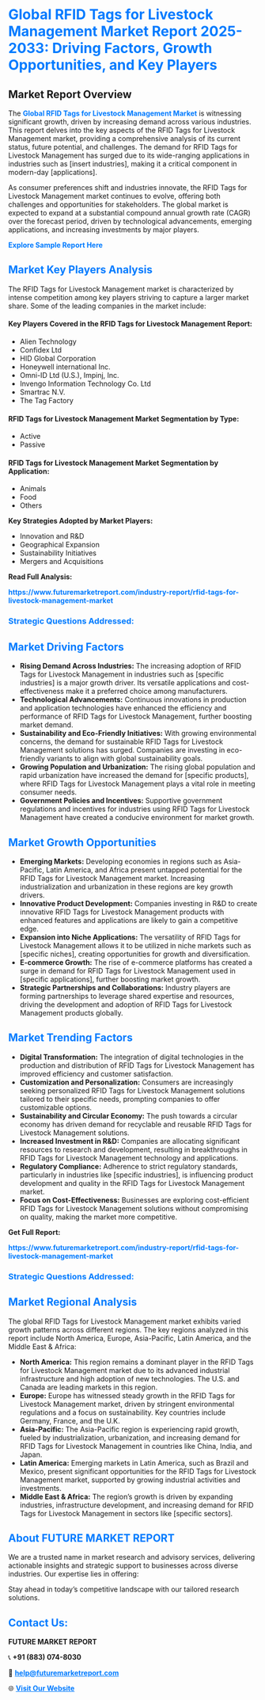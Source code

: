 <h1 style="color: #007BFF;">Global RFID Tags for Livestock Management Market Report 2025-2033: Driving Factors, Growth Opportunities, and Key Players</h1>

<section id="overview">
<h2>Market Report Overview</h2>
<p>The <a href="https://www.futuremarketreport.com/industry-report/rfid-tags-for-livestock-management-market" style="color: #007BFF; text-decoration: none;"><strong>Global RFID Tags for Livestock Management Market</strong></a> is witnessing significant growth, driven by increasing demand across various industries. This report delves into the key aspects of the RFID Tags for Livestock Management market, providing a comprehensive analysis of its current status, future potential, and challenges. The demand for RFID Tags for Livestock Management has surged due to its wide-ranging applications in industries such as [insert industries], making it a critical component in modern-day [applications].</p>
<p>As consumer preferences shift and industries innovate, the RFID Tags for Livestock Management market continues to evolve, offering both challenges and opportunities for stakeholders. The global market is expected to expand at a substantial compound annual growth rate (CAGR) over the forecast period, driven by technological advancements, emerging applications, and increasing investments by major players.</p>
</section>

<section id="overview">
<p><a href="https://www.futuremarketreport.com/request-sample/reportId=32242" style="color: #007BFF; text-decoration: none;"><strong>Explore Sample Report Here</strong></a></p>
</section>

<section id="key-players">
<h2 style="color: #007BFF;">Market Key Players Analysis</h2>
<p>The RFID Tags for Livestock Management market is characterized by intense competition among key players striving to capture a larger market share. Some of the leading companies in the market include:</p>
<h4>Key Players Covered in the RFID Tags for Livestock Management Report:</h4>
<ul><li>Alien Technology</li><li>Confidex Ltd</li><li>HID Global Corporation</li><li>Honeywell international Inc.</li><li>Omni-ID Ltd (U.S.), Impinj, Inc.</li><li>Invengo Information Technology Co. Ltd</li><li>Smartrac N.V.</li><li>The Tag Factory</li></ul>
<h4>RFID Tags for Livestock Management Market Segmentation by Type:</h4>
<ul><li>Active</li><li>Passive</li></ul>

<h4>RFID Tags for Livestock Management Market Segmentation by Application:</h4>
<ul><li>Animals</li><li>Food</li><li>Others</li></ul>
<p><strong>Key Strategies Adopted by Market Players:</strong></p>
<ul>
<li>Innovation and R&D</li>
<li>Geographical Expansion</li>
<li>Sustainability Initiatives</li>
<li>Mergers and Acquisitions</li>
</ul>
</section>

<section>
<p><strong>Read Full Analysis: </strong></p><a href="https://www.futuremarketreport.com/industry-report/rfid-tags-for-livestock-management-market" style="color: #007BFF; text-decoration: none;"><strong>https://www.futuremarketreport.com/industry-report/rfid-tags-for-livestock-management-market</strong></a>
<h3 style="color: #007BFF;">Strategic Questions Addressed:</h3>
</section>

<section id="driving-factors">
<h2 style="color: #007BFF;">Market Driving Factors</h2>
<ul>
<li><strong>Rising Demand Across Industries:</strong> The increasing adoption of RFID Tags for Livestock Management in industries such as [specific industries] is a major growth driver. Its versatile applications and cost-effectiveness make it a preferred choice among manufacturers.</li>
<li><strong>Technological Advancements:</strong> Continuous innovations in production and application technologies have enhanced the efficiency and performance of RFID Tags for Livestock Management, further boosting market demand.</li>
<li><strong>Sustainability and Eco-Friendly Initiatives:</strong> With growing environmental concerns, the demand for sustainable RFID Tags for Livestock Management solutions has surged. Companies are investing in eco-friendly variants to align with global sustainability goals.</li>
<li><strong>Growing Population and Urbanization:</strong> The rising global population and rapid urbanization have increased the demand for [specific products], where RFID Tags for Livestock Management plays a vital role in meeting consumer needs.</li>
<li><strong>Government Policies and Incentives:</strong> Supportive government regulations and incentives for industries using RFID Tags for Livestock Management have created a conducive environment for market growth.</li>
</ul>
</section>

<section id="growth-opportunities">
<h2 style="color: #007BFF;">Market Growth Opportunities</h2>
<ul>
<li><strong>Emerging Markets:</strong> Developing economies in regions such as Asia-Pacific, Latin America, and Africa present untapped potential for the RFID Tags for Livestock Management market. Increasing industrialization and urbanization in these regions are key growth drivers.</li>
<li><strong>Innovative Product Development:</strong> Companies investing in R&D to create innovative RFID Tags for Livestock Management products with enhanced features and applications are likely to gain a competitive edge.</li>
<li><strong>Expansion into Niche Applications:</strong> The versatility of RFID Tags for Livestock Management allows it to be utilized in niche markets such as [specific niches], creating opportunities for growth and diversification.</li>
<li><strong>E-commerce Growth:</strong> The rise of e-commerce platforms has created a surge in demand for RFID Tags for Livestock Management used in [specific applications], further boosting market growth.</li>
<li><strong>Strategic Partnerships and Collaborations:</strong> Industry players are forming partnerships to leverage shared expertise and resources, driving the development and adoption of RFID Tags for Livestock Management products globally.</li>
</ul>
</section>

<section id="trending-factors">
<h2 style="color: #007BFF;">Market Trending Factors</h2>
<ul>
<li><strong>Digital Transformation:</strong> The integration of digital technologies in the production and distribution of RFID Tags for Livestock Management has improved efficiency and customer satisfaction.</li>
<li><strong>Customization and Personalization:</strong> Consumers are increasingly seeking personalized RFID Tags for Livestock Management solutions tailored to their specific needs, prompting companies to offer customizable options.</li>
<li><strong>Sustainability and Circular Economy:</strong> The push towards a circular economy has driven demand for recyclable and reusable RFID Tags for Livestock Management solutions.</li>
<li><strong>Increased Investment in R&D:</strong> Companies are allocating significant resources to research and development, resulting in breakthroughs in RFID Tags for Livestock Management technology and applications.</li>
<li><strong>Regulatory Compliance:</strong> Adherence to strict regulatory standards, particularly in industries like [specific industries], is influencing product development and quality in the RFID Tags for Livestock Management market.</li>
<li><strong>Focus on Cost-Effectiveness:</strong> Businesses are exploring cost-efficient RFID Tags for Livestock Management solutions without compromising on quality, making the market more competitive.</li>
</ul>
</section>

<section>
<p><strong>Get Full Report: </strong></p><a href="https://www.futuremarketreport.com/industry-report/rfid-tags-for-livestock-management-market" style="color: #007BFF; text-decoration: none;"><strong>https://www.futuremarketreport.com/industry-report/rfid-tags-for-livestock-management-market</strong></a>
<h3 style="color: #007BFF;">Strategic Questions Addressed:</h3>
</section>


<section id="regional-analysis">
<h2 style="color: #007BFF;">Market Regional Analysis</h2>
<p>The global RFID Tags for Livestock Management market exhibits varied growth patterns across different regions. The key regions analyzed in this report include North America, Europe, Asia-Pacific, Latin America, and the Middle East & Africa:</p>
<ul>
<li><strong>North America:</strong> This region remains a dominant player in the RFID Tags for Livestock Management market due to its advanced industrial infrastructure and high adoption of new technologies. The U.S. and Canada are leading markets in this region.</li>
<li><strong>Europe:</strong> Europe has witnessed steady growth in the RFID Tags for Livestock Management market, driven by stringent environmental regulations and a focus on sustainability. Key countries include Germany, France, and the U.K.</li>
<li><strong>Asia-Pacific:</strong> The Asia-Pacific region is experiencing rapid growth, fueled by industrialization, urbanization, and increasing demand for RFID Tags for Livestock Management in countries like China, India, and Japan.</li>
<li><strong>Latin America:</strong> Emerging markets in Latin America, such as Brazil and Mexico, present significant opportunities for the RFID Tags for Livestock Management market, supported by growing industrial activities and investments.</li>
<li><strong>Middle East & Africa:</strong> The region’s growth is driven by expanding industries, infrastructure development, and increasing demand for RFID Tags for Livestock Management in sectors like [specific sectors].</li>
</ul>
</section>

<footer>
<h2 style="color: #007BFF;">About FUTURE MARKET REPORT</h2>
<p>We are a trusted name in market research and advisory services, delivering actionable insights and strategic support to businesses across diverse industries. Our expertise lies in offering:</p>

<p>Stay ahead in today’s competitive landscape with our tailored research solutions.</p>

<h2 style="color: #007BFF;">Contact Us:</h2>
<p><strong>FUTURE MARKET REPORT</strong></p>
<p>📞 <strong>+91 (883) 074-8030</strong></p>
<p>📧 <strong><a href="mailto:help@futuremarketreport.com" style="color: #007BFF;">help@futuremarketreport.com</a></strong></p>
<p>🌐 <strong><a href="https://www.futuremarketreport.com/" style="color: #007BFF;">Visit Our Website</a></strong></p>
</footer>